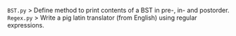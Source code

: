 `BST.py` > Define method to print contents of a BST in pre-, in- and postorder.
`Regex.py` > Write a pig latin translator (from English) using regular expressions.
